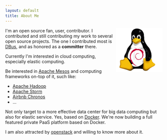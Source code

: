 ```yaml
---
layout: default
title: About Me
---
```


<img src="/assets/images/avata.png" alt="avata" align="right" width="150px"/>

I'm an open source fan, user, contributor.
I contributed and still contributing my work to several open source projects.
The one I contributed most is
[DBus](http://www.freedesktop.org/wiki/Software/dbus/ "dbus"), and as honored as a
**committer** there.

Currently I'm interested in cloud computing, especially elastic computing.

Be interested in [Apache Mesos](http://mesos.apache.org/ "mesos") and computing
frameworks on-top of it, such like:

- [Apache Hadoop](http://hadoop.apache.org/ "hadoop")
- [Apache Storm](http://storm.incubator.apache.org/ "storm")
- [Airbnb Chronos](https://github.com/airbnb/chronos "chronos")
- ...

Not only target to a more effective data center for big data computing but also
for elastic service. Yes, based on [Docker](https://docker.com/ "docker").
We're now building a full featured private PaaS platform based on Docker.

I am also attracted by [openstack](http://www.openstack.org/ "openstack") and
willing to know more about it.

